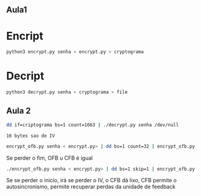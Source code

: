 ## Aula1

# Encript
```bash
python3 encrypt.py senha < encrypt.py > cryptograma
```

# Decript
```bash
python3 decrypt.py senha < cryptograma > file
```

## Aula 2
```bash
dd if=criptograma bs=1 count=1663 | ./decrypt.py senha /dev/null 
```

```16 bytes sao de IV```

```bash
encrypt_ofb.py senha < encrypt.py> | dd bs=1 count=32 | encrypt_ofb.py senha | less  
```

Se perder o fim, OFB u CFB é igual

```bash
./encrypt_ofb.py senha < encrypt.py> | dd bs=1 skip=1 | encrypt_ofb.py senha | less # se perder o IV, começa no contador diferente
```

Se se perder o inicio, irá se perder o IV, o CFB dá lixo, CFB permite o autosincronismo, permite recuperar perdas da unidade de feedback

